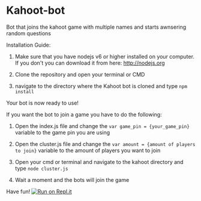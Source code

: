 # Kahoot-bot
Bot that joins the kahoot game with multiple names and starts awnsering random questions

Installation Guide:

1. Make sure that you have nodejs v6 or higher installed on your computer. If you don't you can download it from here: http://nodejs.org

2. Clone the repository and open your terminal or CMD

3. navigate to the directory where the Kahoot bot is cloned and type ```npm install```

Your bot is now ready to use!

If you want the bot to join a game you have to do the following:

1. Open the index.js file and change the ```var game_pin = {your_game_pin}``` variable to the game pin you are using

2. Open the cluster.js file and change the ```var amount = {amount of players to join}``` variable to the amount of players you want to join

3. Open your cmd or terminal and navigate to the kahoot directory and type ```node cluster.js```

4. Wait a moment and the bots will join the game

Have fun!
[![Run on Repl.it](https://repl.it/badge/github/mixedfruitjuice/Kahoot-bot)](https://repl.it/github/mixedfruitjuice/Kahoot-bot)